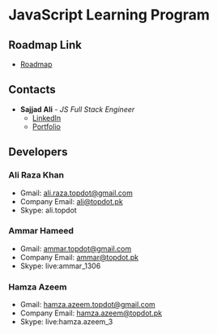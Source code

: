 # JavaScript Learning Program

## Roadmap Link
- [Roadmap](https://docs.google.com/document/d/12SCOP0GrJQC7WMxYEPi4wQUQfoK-Hc0-AK12gA3I1ZE/edit?usp=sharing)

## Contacts

* **Sajjad Ali** - *JS Full Stack Engineer* 
    - [LinkedIn](https://www.linkedin.com/in/iamsajjadali)
    - [Portfolio](http://www.iamsajjadali.com)

## Developers

### Ali Raza Khan
* Gmail: ali.raza.topdot@gmail.com
* Company Email: ali@topdot.pk
* Skype: ali.topdot

### Ammar Hameed
* Gmail: ammar.topdot@gmail.com
* Company Email: ammar@topdot.pk
* Skype: live:ammar_1306

### Hamza Azeem
* Gmail: hamza.azeem.topdot@gmail.com
* Company Email: hamza.azeem@topdot.pk
* Skype: live:hamza.azeem_3
